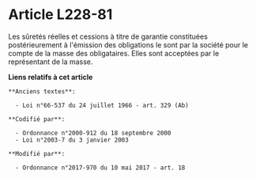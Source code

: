 # Article L228-81

Les sûretés réelles et cessions à titre de garantie constituées postérieurement à l'émission des obligations le sont par la
société pour le compte de la masse des obligataires. Elles sont acceptées par le représentant de la masse.

**Liens relatifs à cet article**

	**Anciens textes**:

	  - Loi n°66-537 du 24 juillet 1966 - art. 329 (Ab)

	**Codifié par**:

	  - Ordonnance n°2000-912 du 18 septembre 2000
	  - Loi n°2003-7 du 3 janvier 2003

	**Modifié par**:

	  - Ordonnance n°2017-970 du 10 mai 2017 - art. 18
